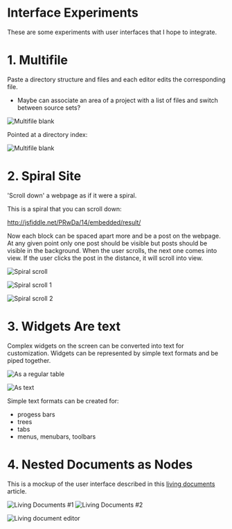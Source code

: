 Interface Experiments
===

These are some experiments with user interfaces that I hope to integrate.

# 1. Multifile

Paste a directory structure and files and each editor edits the corresponding file.

 * Maybe can associate an area of a project with a list of files and switch between source sets?

![Multifile blank](https://raw.github.com/samsquire/interface-experiments/master/multifile.png "Multi file blank")

Pointed at a directory index:

![Multifile blank](https://raw.github.com/samsquire/interface-experiments/master/multifile-files.png "Multiple files in a directory index")

# 2. Spiral Site

'Scroll down' a webpage as if it were a spiral.

This is a spiral that you can scroll down:

http://jsfiddle.net/PRwDa/14/embedded/result/

Now each block can be spaced apart more and be a post on the webpage. At any given point only one post should be visible but posts should be visible in the background. When the user scrolls, the next one comes into view. If the user clicks the post in the distance, it will scroll into view.

![Spiral scroll](https://raw.github.com/samsquire/interface-experiments/master/spiral-scroll.png "Scrolling down a spiral")

![Spiral scroll 1](https://raw.github.com/samsquire/interface-experiments/master/spiral-site-1.png "Scrolling down a spiral 1")

![Spiral scroll 2](https://raw.github.com/samsquire/interface-experiments/master/spiral-site-2.png "Scrolling down a spiral 2")

# 3. Widgets Are text

Complex widgets on the screen can be converted into text for customization. Widgets can be represented by simple text formats and be piped together.

![As a regular table](https://raw.github.com/samsquire/interface-experiments/master/astable.png "Regular table")

![As text](https://raw.github.com/samsquire/interface-experiments/master/astext.png "As text")

Simple text formats can be created for:

 * progess bars
 * trees
 * tabs
 * menus, menubars, toolbars

# 4. Nested Documents as Nodes

This is a mockup of the user interface described in this [living documents](http://samsquire.github.io/livingdocuments/) article.

![Living Documents #1](https://raw.github.com/samsquire/interface-experiments/master/living_document_workflow.png "Living document workflow 1")
![Living Documents #2](https://raw.github.com/samsquire/interface-experiments/master/living_document_workflow_2.png "Living document workflow 2")

![Living document editor](https://raw.github.com/samsquire/interface-experiments/master/living-document-editor.png "Living document editor")


